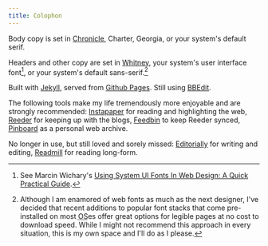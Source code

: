 ```yaml
---
title: Colophon
---
```


Body copy is set in [Chronicle][chronicle], Charter, Georgia, or your system's default serif.

Headers and other copy are set in [Whitney][whitney], your system's user interface font[^uifont], or your system's default sans-serif.[^webfonts]

Built with [Jekyll](http://jekyllrb.com), served from [Github Pages](https://pages.github.com). Still using [BBEdit](http://www.barebones.com/products/bbedit/).

[whitney]: http://www.typography.com/fonts/whitney/overview/
[chronicle]: http://www.typography.com/fonts/chronicle-text/overview/
[hco]: http://www.typography.com

[^uifont]: See Marcin Wichary's [Using System UI Fonts In Web Design: A Quick Practical Guide](https://www.smashingmagazine.com/2015/11/using-system-ui-fonts-practical-guide/).

The following tools make my life tremendously more enjoyable and are strongly recommended: [Instapaper](https://www.instapaper.com) for reading and highlighting the web, [Reeder](http://reederapp.com) for keeping up with the blogs, [Feedbin](https://feedbin.com) to keep Reeder synced, [Pinboard](https://pinboard.in) as a personal web archive.

No longer in use, but still loved and sorely missed: [Editorially](http://stet.editorially.com/articles/goodbye/) for writing and editing, [Readmill](http://readmill.com) for reading long-form.

[^webfonts]: Although I am enamored of web fonts as much as the next designer, I've decided that recent additions to popular font stacks that come pre-installed on most <abbr title="Operating System">OS</abbr>es offer great options for legible pages at no cost to download speed. While I might not recommend this approach in every situation, this is my own space and I'll do as I please.
